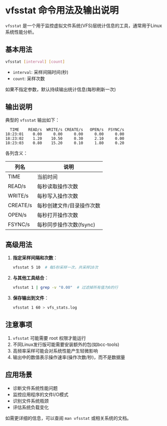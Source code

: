 # vfsstat 命令用法及输出说明

`vfsstat` 是一个用于监控虚拟文件系统(VFS)层统计信息的工具，通常用于Linux系统性能分析。

## 基本用法

```bash
vfsstat [interval] [count]
```

- `interval`: 采样间隔时间(秒)
- `count`: 采样次数

如果不指定参数，默认持续输出统计信息(每秒刷新一次)

## 输出说明

典型的 `vfsstat` 输出如下：

```
  TIME    READ/s  WRITE/s CREATE/s   OPEN/s  FSYNC/s
18:23:01    0.00     0.00     0.00     0.00     0.00
18:23:02    1.20    10.50     0.30     2.10     0.00
18:23:03    0.80    15.20     0.10     1.80     0.20
```

各列含义：

| 列名      | 说明                                                                 |
|-----------|----------------------------------------------------------------------|
| TIME      | 当前时间                                                             |
| READ/s    | 每秒读取操作次数                                                     |
| WRITE/s   | 每秒写入操作次数                                                     |
| CREATE/s  | 每秒创建文件/目录操作次数                                            |
| OPEN/s    | 每秒打开操作次数                                                     |
| FSYNC/s   | 每秒同步操作次数(fsync)                                              |

## 高级用法

1. **指定采样间隔和次数**：
   ```bash
   vfsstat 5 10  # 每5秒采样一次，共采样10次
   ```

2. **与其他工具结合**：
   ```bash
   vfsstat 1 | grep -v "0.00"  # 过滤掉所有值为0的行
   ```

3. **保存输出到文件**：
   ```bash
   vfsstat 1 60 > vfs_stats.log
   ```

## 注意事项

1. `vfsstat` 可能需要 root 权限才能运行
2. 不同Linux发行版可能需要安装额外的包(如bcc-tools)
3. 高频率采样可能会对系统性能产生轻微影响
4. 输出中的数值表示操作速率(操作次数/秒)，而不是数据量

## 应用场景

- 诊断文件系统性能问题
- 监控应用程序的文件I/O模式
- 识别文件系统瓶颈
- 评估系统负载变化

如需更详细的信息，可以查阅 `man vfsstat` 或相关系统的文档。
